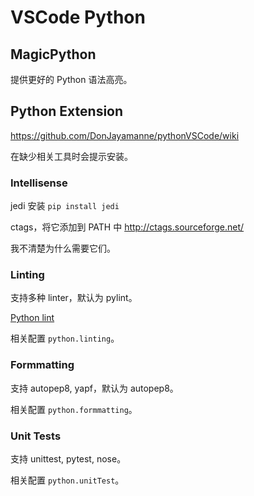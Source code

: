 # VSCode Python

## MagicPython

提供更好的 Python 语法高亮。

## Python Extension

<https://github.com/DonJayamanne/pythonVSCode/wiki>

在缺少相关工具时会提示安装。

### Intellisense

jedi 安装 `pip install jedi`

ctags，将它添加到 PATH 中
<http://ctags.sourceforge.net/>

我不清楚为什么需要它们。

### Linting

支持多种 linter，默认为 pylint。

[Python lint](../../python/tools/lint.md)

相关配置 `python.linting`。

### Formmatting

支持 autopep8, yapf，默认为 autopep8。

相关配置 `python.formmatting`。

### Unit Tests

支持 unittest, pytest, nose。

相关配置 `python.unitTest`。

